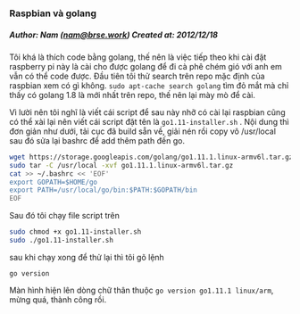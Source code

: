 ### Raspbian và golang 
##### Author: Nam (nam@brse.work) Created at: 2012/12/18

Tôi khá là thích code bằng golang, thế nên là việc tiếp theo khi cài đặt raspberry pi này là cài cho được golang để đi cà phê chém gió với anh em vẫn có thể code được.
Đầu tiên tôi thử search trên repo mặc định của raspbian xem có gì không.
```sudo apt-cache search golang```
tìm đỏ mắt mà chỉ thấy có golang 1.8 là mới nhất trên repo, thế nên lại mày mò để cài.

Vì lười nên tôi nghĩ là viết cái script để sau này nhỡ có cài lại raspbian cũng có thể xài lại 
nên viết cái script đặt tên là `go1.11-installer.sh` . Nội dung thì đơn giản như dưới, tải cục đã build sẵn về, giải nén rồi copy vô /usr/local 
sau đó sửa lại bashrc để add thêm path đến go. 
```sh
wget https://storage.googleapis.com/golang/go1.11.1.linux-armv6l.tar.gz
sudo tar -C /usr/local -xvf go1.11.1.linux-armv6l.tar.gz
cat >> ~/.bashrc << 'EOF'
export GOPATH=$HOME/go
export PATH=/usr/local/go/bin:$PATH:$GOPATH/bin
EOF
```

Sau đó tôi chạy file script trên 
```sh
sudo chmod +x go1.11-installer.sh
sudo ./go1.11-installer.sh 
```

sau khi chạy xong để thử lại thì tôi gõ lệnh 
```
go version
```
Màn hình hiện lên dòng chữ thân thuộc `go version go1.11.1 linux/arm`, mừng quá, thành công rồi.
